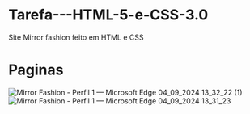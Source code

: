 # Tarefa---HTML-5-e-CSS-3.0
Site Mirror fashion feito em HTML e CSS 

# Paginas
![Mirror Fashion - Perfil 1 — Microsoft​ Edge 04_09_2024 13_32_22 (1)](https://github.com/user-attachments/assets/56a9744c-ca18-4b3e-9064-418440266e5f)
![Mirror Fashion - Perfil 1 — Microsoft​ Edge 04_09_2024 13_31_23](https://github.com/user-attachments/assets/80c86b93-8a47-4d1e-9be1-4bc79abf1c8c)

